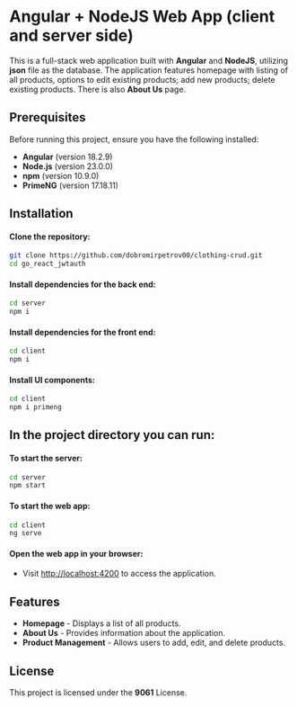 
# Angular + NodeJS Web App (client and server side)

This is a full-stack web application built with **Angular** and **NodeJS**, utilizing **json** file as the database. The application features homepage with listing of all products, options to edit existing products; add new products; delete existing products. There is also **About Us** page.
## Prerequisites

Before running this project, ensure you have the following installed:

- **Angular** (version 18.2.9)
- **Node.js** (version 23.0.0)
- **npm** (version 10.9.0)
- **PrimeNG** (version 17.18.11)
## Installation

#### Clone the repository:
```bash
git clone https://github.com/dobromirpetrov00/clothing-crud.git
cd go_react_jwtauth
```

#### Install dependencies for the back end:
```bash
cd server
npm i
```

#### Install dependencies for the front end:
```bash
cd client
npm i
```

#### Install UI components:
```bash
cd client
npm i primeng
```
## In the project directory you can run:

#### To start the server:
```bash
cd server
npm start
```

#### To start the web app:
```bash
cd client
ng serve
```

#### Open the web app in your browser:
- Visit [http://localhost:4200](http://localhost:4200) to access the application.
## Features
- **Homepage** - Displays a list of all products.
- **About Us** - Provides information about the application.
- **Product Management** - Allows users to add, edit, and delete products.
## License

This project is licensed under the **9061** License.
